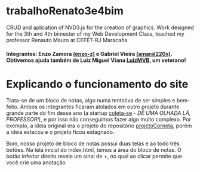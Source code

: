 # trabalhoRenato3e4bim
CRUD and aplication of NVD3.js for the creation of graphics. Work designed for the 3th and 4th bimester of my Web Development Class, teached my professor Renauto Mauro at CEFET-RJ Maracaña

#### Integrantes: Enzo Zamora [(enzo-z)](https://github.com/enzo-z/) e Gabriel Vieira [(amaral220x)](https://github.com/amaral220x). Obtivemos ajuda também de Luiz Miguel Viana [LuizMVB](https://github.com/LuizMVB), um veterano!

# Explicando o funcionamento do site 

Trata-se de um bloco de notas, algo numa tentativa de ser simples e bem-feito. Ambos os integrantes ficaram atolados em outro projeto durante grande parte do fim desse ano (a startup [coleta-se](https://github.com/vvesly/coleta-se) - _DÊ UMA OLHADA LÁ, PROFESSOR!_), e por isso não conseguimos fazer algo muito complexo. Por exemplo, a ideia original era o projeto do repositório [projetoCorneta](https://github.com/enzo-z/projetoCorneta), porém a ideia estacou e o projeto ficou estagnado. 

Bom, nosso projeto de bloco de notas possui duas telas e ao todo três botões. Na tela inicial do index.html, temos a área do bloco de notas. O botão inferior direito revela um sinal de +, no qual ao clicar permite que você crie uma anotação